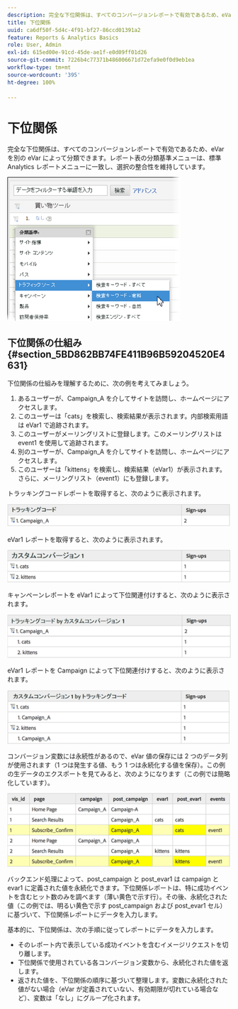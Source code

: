 ```yaml
---
description: 完全な下位関係は、すべてのコンバージョンレポートで有効であるため、eVar を別の eVar によって分類できます。レポート表の分類基準メニューは、標準 Analytics レポートメニューに一致し、選択の整合性を維持しています。
title: 下位関係
uuid: ca6df50f-5d4c-4f91-bf27-86ccd01391a2
feature: Reports & Analytics Basics
role: User, Admin
exl-id: 615ed00e-91cd-45de-ae1f-e0d09ff01d26
source-git-commit: 7226b4c77371b486006671d72efa9e0f0d9eb1ea
workflow-type: tm+mt
source-wordcount: '395'
ht-degree: 100%

---
```


# 下位関係

完全な下位関係は、すべてのコンバージョンレポートで有効であるため、eVar を別の eVar によって分類できます。レポート表の分類基準メニューは、標準 Analytics レポートメニューに一致し、選択の整合性を維持しています。

![](assets/subrelations.png)

## 下位関係の仕組み {#section_5BD862BB74FE411B96B59204520E4631}

下位関係の仕組みを理解するために、次の例を考えてみましょう。

1. あるユーザーが、Campaign_A を介してサイトを訪問し、ホームページにアクセスします。
1. このユーザーは「cats」を検索し、検索結果が表示されます。内部検索用語は eVar1 で追跡されます。
1. このユーザーがメーリングリストに登録します。このメーリングリストは event1 を使用して追跡されます。
1. 別のユーザーが、Campaign_A を介してサイトを訪問し、ホームページにアクセスします。
1. このユーザーは「kittens」を検索し、検索結果（eVar1）が表示されます。さらに、メーリングリスト（event1）にも登録します。

トラッキングコードレポートを取得すると、次のように表示されます。

![](assets/subrel_1.png)

eVar1 レポートを取得すると、次のように表示されます。

![](assets/subrel_2.png)

キャンペーンレポートを eVar1 によって下位関連付けすると、次のように表示されます。

![](assets/subrel_3.png)

eVar1 レポートを Campaign によって下位関連付けすると、次のように表示されます。

![](assets/subrel_4.png)

コンバージョン変数には永続性があるので、eVar 値の保存には 2 つのデータ列が使用されます（1 つは発生する値、もう 1 つは永続化する値を保存）。この例の生データのエクスポートを見てみると、次のようになります（この例では簡略化しています）。

![](assets/subrel_5.png)

バックエンド処理によって、post_campaign と post_evar1 は campaign と evar1 に定義された値を永続化できます。下位関係レポートは、特に成功イベントを含むヒット数のみを調べます（薄い黄色で示す行）。その後、永続化された値（この例では、明るい黄色で示す post_campaign および post_evar1 セル）に基づいて、下位関係レポートにデータを入力します。

基本的に、下位関係は、次の手順に従ってレポートにデータを入力します。

* そのレポート内で表示している成功イベントを含むイメージリクエストを切り離します。
* 下位関係で使用されている各コンバージョン変数から、永続化された値を返します。
* 返された値を、下位関係の順序に基づいて整理します。変数に永続化された値がない場合（eVar が定義されていない、有効期限が切れている場合など）、変数は「なし」にグループ化されます。

